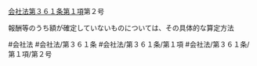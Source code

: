 [会社法第３６１条第１項](会社法＿＿＿＿第３６１条第１項)第２号

報酬等のうち額が確定していないものについては、その具体的な算定方法


#会社法
#会社法/第３６１条
#会社法/第３６１条/第１項
#会社法/第３６１条/第１項/第２号

